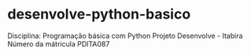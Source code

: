 # desenvolve-python-basico

Disciplina: Programação básica com Python
Projeto Desenvolve - Itabira
Número da mátricula PDITA087
